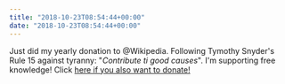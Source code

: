 ```yaml
---
title: "2018-10-23T08:54:44+00:00"
date: "2018-10-23T08:54:44+00:00"
---
```


Just did my yearly donation to @Wikipedia. Following Tymothy Snyder's Rule 15 against tyranny: "*Contribute ti good causes*". I'm supporting free knowledge! Click [here if you also want to donate!](https://donate.wikimedia.org/)
